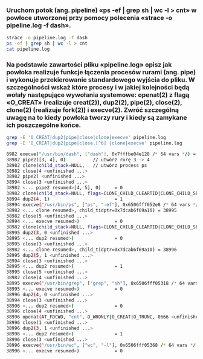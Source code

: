 ### Uruchom potok (ang. pipeline) «ps -ef | grep sh | wc -l > cnt» w powłoce utworzonej przy pomocy polecenia «strace -o pipeline.log -f dash». 
```bash
strace -o pipeline.log -f dash
ps -ef | grep sh | wc -l > cnt
cat pipeline.log
```
### Na podstawie zawartości pliku «pipeline.log» opisz jak powłoka realizuje funkcje łączenia procesów rurami (ang. pipe) i wykonuje przekierowanie standardowego wyjścia do pliku. W szczególności wskaż które procesy i w jakiej kolejności będą wołały następujące wywołania systemowe: openat(2) z flagą «O_CREAT» (realizuje creat(2)), dup2(2), pipe(2), close(2), clone(2) (realizuje fork(2)) i execve(2). Zwróć szczególną uwagę na to kiedy powłoka tworzy rury i kiedy są zamykane ich poszczególne końce.
```bash
grep -E 'O_CREAT|dup2|pipe|close|clone|execve' pipeline.log
grep -E 'O_CREAT|dup2|pipe|close.[^6] |clone|execve' pipeline.log

8982 execve("/usr/bin/dash", ["dash"], 0x7fffbe04e128 /* 64 vars */) = 0
38982 pipe2([3, 4], 0)          // utwórz rurę 3 -> 4
38982 clone(child_stack=NULL,   // utwórz process ps
38982 close(4 <unfinished ...>
38982 pipe2( <unfinished ...>
38994 close(3 <unfinished ...>
38982 <... pipe2 resumed>[4, 5], 0)     = 0
38982 clone(child_stack=NULL, flags=CLONE_CHILD_CLEARTID|CLONE_CHILD_SETTID|SIGCHLD <unfinished ...>
38994 dup2(4, 1)                        = 1
38994 execve("/usr/bin/ps", ["ps", "-ef"], 0x6506fff052e8 /* 64 vars */ <unfinished ...>
38982 <... clone resumed>, child_tidptr=0x7dcab6f69a10) = 38995
38982 close(5 <unfinished ...>
38994 <... execve resumed>)             = 0
38982 clone(child_stack=NULL, flags=CLONE_CHILD_CLEARTID|CLONE_CHILD_SETTID|SIGCHLD <unfinished ...>
38995 dup2(3, 0 <unfinished ...>
38995 <... dup2 resumed>)               = 0
38995 close(3 <unfinished ...>
38982 <... clone resumed>, child_tidptr=0x7dcab6f69a10) = 38996
38995 dup2(5, 1 <unfinished ...>
38994 close(3 <unfinished ...>
38995 <... dup2 resumed>)               = 1
38995 close(5 <unfinished ...>
38982 close(4 <unfinished ...>
38995 execve("/usr/bin/grep", ["grep", "sh"], 0x6506fff05318 /* 64 vars */ <unfinished ...>
38995 <... execve resumed>)             = 0
38996 dup2(4, 0 <unfinished ...>
38994 close(3 <unfinished ...>
38996 <... dup2 resumed>)               = 0
38996 close(4 <unfinished ...>
38996 openat(AT_FDCWD, "cnt", O_WRONLY|O_CREAT|O_TRUNC, 0666 <unfinished ...>
38996 close(1 <unfinished ...>
38996 dup2(3, 1 <unfinished ...>
38996 <... dup2 resumed>)               = 1
38996 close(3 <unfinished ...>
38996 execve("/usr/bin/wc", ["wc", "-l"], 0x6506fff05368 /* 64 vars */ <unfinished ...>
38996 <... execve resumed>)             = 0

```